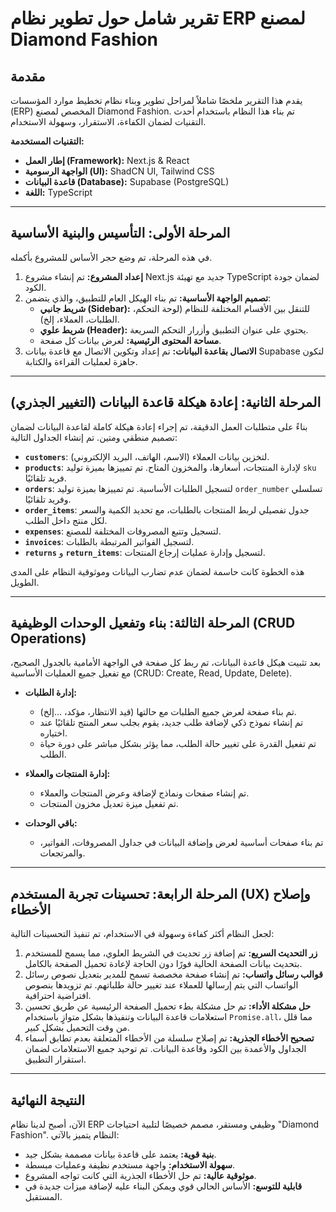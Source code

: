 # تقرير شامل حول تطوير نظام ERP لمصنع Diamond Fashion

## مقدمة

يقدم هذا التقرير ملخصًا شاملاً لمراحل تطوير وبناء نظام تخطيط موارد المؤسسات (ERP) المخصص لمصنع Diamond Fashion. تم بناء هذا النظام باستخدام أحدث التقنيات لضمان الكفاءة، الاستقرار، وسهولة الاستخدام.

**التقنيات المستخدمة:**
- **إطار العمل (Framework):** Next.js & React
- **الواجهة الرسومية (UI):** ShadCN UI, Tailwind CSS
- **قاعدة البيانات (Database):** Supabase (PostgreSQL)
- **اللغة:** TypeScript

---

## المرحلة الأولى: التأسيس والبنية الأساسية

في هذه المرحلة، تم وضع حجر الأساس للمشروع بأكمله.

1.  **إعداد المشروع:** تم إنشاء مشروع Next.js جديد مع تهيئة TypeScript لضمان جودة الكود.
2.  **تصميم الواجهة الأساسية:** تم بناء الهيكل العام للتطبيق، والذي يتضمن:
    *   **شريط جانبي (Sidebar):** للتنقل بين الأقسام المختلفة للنظام (لوحة التحكم، الطلبات، العملاء، إلخ).
    *   **شريط علوي (Header):** يحتوي على عنوان التطبيق وأزرار التحكم السريعة.
    *   **مساحة المحتوى الرئيسية:** لعرض بيانات كل صفحة.
3.  **الاتصال بقاعدة البيانات:** تم إعداد وتكوين الاتصال مع قاعدة بيانات Supabase لتكون جاهزة لعمليات القراءة والكتابة.

---

## المرحلة الثانية: إعادة هيكلة قاعدة البيانات (التغيير الجذري)

بناءً على متطلبات العمل الدقيقة، تم إجراء إعادة هيكلة كاملة لقاعدة البيانات لضمان تصميم منطقي ومتين. تم إنشاء الجداول التالية:

-   **`customers`**: لتخزين بيانات العملاء (الاسم، الهاتف، البريد الإلكتروني).
-   **`products`**: لإدارة المنتجات، أسعارها، والمخزون المتاح. تم تمييزها بميزة توليد `sku` فريد تلقائيًا.
-   **`orders`**: لتسجيل الطلبات الأساسية. تم تمييزها بميزة توليد `order_number` تسلسلي وفريد تلقائيًا.
-   **`order_items`**: جدول تفصيلي لربط المنتجات بالطلبات، مع تحديد الكمية والسعر لكل منتج داخل الطلب.
-   **`expenses`**: لتسجيل وتتبع المصروفات المختلفة للمصنع.
-   **`invoices`**: لتسجيل الفواتير المرتبطة بالطلبات.
-   **`returns`** و **`return_items`**: لتسجيل وإدارة عمليات إرجاع المنتجات.

هذه الخطوة كانت حاسمة لضمان عدم تضارب البيانات وموثوقية النظام على المدى الطويل.

---

## المرحلة الثالثة: بناء وتفعيل الوحدات الوظيفية (CRUD Operations)

بعد تثبيت هيكل قاعدة البيانات، تم ربط كل صفحة في الواجهة الأمامية بالجدول الصحيح، مع تفعيل جميع العمليات الأساسية (CRUD: Create, Read, Update, Delete).

-   **إدارة الطلبات:**
    *   تم بناء صفحة لعرض جميع الطلبات مع حالتها (قيد الانتظار، مؤكد، ...إلخ).
    *   تم إنشاء نموذج ذكي لإضافة طلب جديد، يقوم بجلب سعر المنتج تلقائيًا عند اختياره.
    *   تم تفعيل القدرة على تغيير حالة الطلب، مما يؤثر بشكل مباشر على دورة حياة الطلب.

-   **إدارة المنتجات والعملاء:**
    *   تم إنشاء صفحات ونماذج لإضافة وعرض المنتجات والعملاء.
    *   تم تفعيل ميزة تعديل مخزون المنتجات.

-   **باقي الوحدات:**
    *   تم بناء صفحات أساسية لعرض وإضافة البيانات في جداول المصروفات، الفواتير، والمرتجعات.

---

## المرحلة الرابعة: تحسينات تجربة المستخدم (UX) وإصلاح الأخطاء

لجعل النظام أكثر كفاءة وسهولة في الاستخدام، تم تنفيذ التحسينات التالية:

1.  **زر التحديث السريع:** تم إضافة زر تحديث في الشريط العلوي، مما يسمح للمستخدم بتحديث بيانات الصفحة الحالية فورًا دون الحاجة لإعادة تحميل الصفحة بالكامل.
2.  **قوالب رسائل واتساب:** تم إنشاء صفحة مخصصة تسمح للمدير بتعديل نصوص رسائل الواتساب التي يتم إرسالها للعملاء عند تغيير حالة طلباتهم. تم تزويدها بنصوص افتراضية احترافية.
3.  **حل مشكلة الأداء:** تم حل مشكلة بطء تحميل الصفحة الرئيسية عن طريق تحسين استعلامات قاعدة البيانات وتنفيذها بشكل متوازٍ باستخدام `Promise.all`، مما قلل من وقت التحميل بشكل كبير.
4.  **تصحيح الأخطاء الجذرية:** تم إصلاح سلسلة من الأخطاء المتعلقة بعدم تطابق أسماء الجداول والأعمدة بين الكود وقاعدة البيانات. تم توحيد جميع الاستعلامات لضمان استقرار التطبيق.

---

## النتيجة النهائية

الآن، أصبح لدينا نظام ERP وظيفي ومستقر، مصمم خصيصًا لتلبية احتياجات "Diamond Fashion". النظام يتميز بالآتي:
-   **بنية قوية:** يعتمد على قاعدة بيانات مصممة بشكل جيد.
-   **سهولة الاستخدام:** واجهة مستخدم نظيفة وعمليات مبسطة.
-   **موثوقية عالية:** تم حل الأخطاء الجذرية التي كانت تواجه المشروع.
-   **قابلية للتوسع:** الأساس الحالي قوي ويمكن البناء عليه لإضافة ميزات جديدة في المستقبل.
